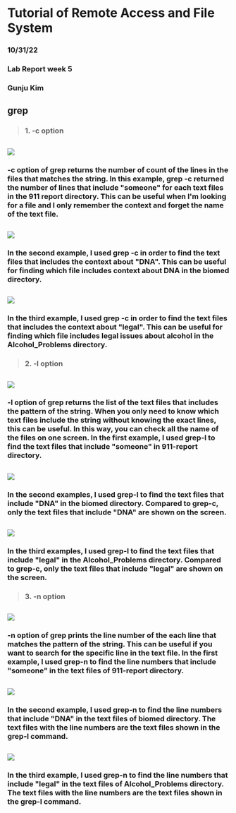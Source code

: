 # Tutorial of Remote Access and File System
### 10/31/22
### Lab Report week 5
### Gunju Kim

## grep
> ###  1. -c option
## ![](grep-c.png)
### -c option of grep returns the number of count of the lines in the files that matches the string. In this example, grep -c returned the number of lines that include "someone" for each text files in the 911 report directory. This can be useful when I'm looking for a file and I only remember the context and forget the name of the text file.
## ![](grep-c2.png)
### In the second example, I used grep -c in order to find the text files that includes the context about "DNA". This can be useful for finding which file includes context about DNA in the biomed directory.
## ![](grep-c3.png)
### In the third example, I used grep -c in order to find the text files that includes the context about "legal". This can be useful for finding which file includes legal issues about alcohol in the Alcohol_Problems directory.
> ###  2. -l option
## ![](grep-l.png)
### -l option of grep returns the list of the text files that includes the pattern of the string. When you only need to know which text files include the string without knowing the exact lines, this can be useful. In this way, you can check all the name of the files on one screen. In the first example, I used grep-l to find the text files that include "someone" in 911-report directory.
## ![](grep-l2.png)
### In the second examples, I used grep-l to find the text files that include "DNA" in the biomed directory. Compared to grep-c, only the text files that include "DNA" are shown on the screen.
## ![](grep-l3.png)
### In the third examples, I used grep-l to find the text files that include "legal" in the Alcohol_Problems directory. Compared to grep-c, only the text files that include "legal" are shown on the screen.
> ###  3. -n option
## ![](grep-n.png)
### -n option of grep prints the line number of the each line that matches the pattern of the string. This can be useful if you want to search for the specific line in the text file. In the first example, I used grep-n to find the line numbers that include "someone" in the text files of 911-report directory.
## ![](grep-n2.png)
### In the second example, I used grep-n to find the line numbers that include "DNA" in the text files of biomed directory. The text files with the line numbers are the text files shown in the grep-l command.
## ![](grep-n3.png)
### In the third example, I used grep-n to find the line numbers that include "legal" in the text files of Alcohol_Problems directory. The text files with the line numbers are the text files shown in the grep-l command.


